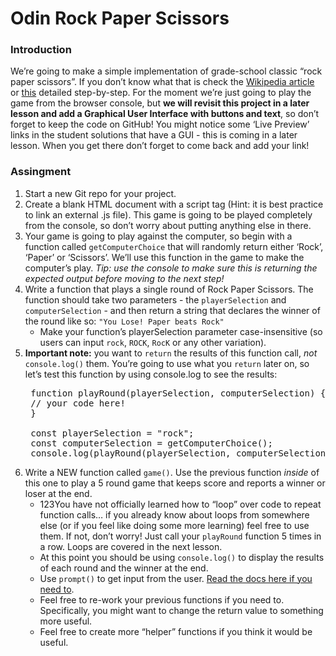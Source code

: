 # Odin Rock Paper Scissors

### Introduction
We’re going to make a simple implementation of grade-school classic “rock paper scissors”. If you don’t know what that is check the [Wikipedia article](https://en.wikipedia.org/wiki/Rock_paper_scissors) or [this](https://www.wikihow.com/Play-Rock,-Paper,-Scissors) detailed step-by-step. For the moment we’re just going to play the game from the browser console, but **we will revisit this project in a later lesson and add a Graphical User Interface with buttons and text**, so don’t forget to keep the code on GitHub! You might notice some ‘Live Preview’ links in the student solutions that have a GUI - this is coming in a later lesson. When you get there don’t forget to come back and add your link!

### Assingment
1. Start a new Git repo for your project.
1. Create a blank HTML document with a script tag (Hint: it is best practice to link an external .js file). This game is going to be played completely from the console, so don’t worry about putting anything else in there.
1. Your game is going to play against the computer, so begin with a function called <code>getComputerChoice</code> that will randomly return either ‘Rock’, ‘Paper’ or ‘Scissors’. We’ll use this function in the game to make the computer’s play. *Tip: use the console to make sure this is returning the expected output before moving to the next step!*
1. Write a function that plays a single round of Rock Paper Scissors. The function should take two parameters - the <code>playerSelection</code> and <code>computerSelection</code> - and then return a string that declares the winner of the round like so: <code>"You Lose! Paper beats Rock"</code>
   * Make your function’s playerSelection parameter case-insensitive (so users can input <code>rock</code>, <code>ROCK</code>, <code>RocK</code> or any other variation).
1. **Important note:** you want to <code>return</code> the results of this function call, *not* <code>console.log()</code> them. You’re going to use what you <code>return</code> later on, so let’s test this function by using console.log to see the results:
    <pre>
    function playRound(playerSelection, computerSelection) {
    // your code here!
    }
    
    const playerSelection = "rock";
    const computerSelection = getComputerChoice();
    console.log(playRound(playerSelection, computerSelection));</pre>
1. Write a NEW function called <code>game()</code>. Use the previous function *inside* of this one to play a 5 round game that keeps score and reports a winner or loser at the end.
   * 123You have not officially learned how to “loop” over code to repeat function calls… if you already know about loops from somewhere else (or if you feel like doing some more learning) feel free to use them. If not, don’t worry! Just call your <code>playRound</code> function 5 times in a row. Loops are covered in the next lesson.
   * At this point you should be using <code>console.log()</code> to display the results of each round and the winner at the end.
   * Use <code>prompt()</code> to get input from the user. [Read the docs here if you need to](https://developer.mozilla.org/en-US/docs/Web/API/Window/prompt).
   * Feel free to re-work your previous functions if you need to. Specifically, you might want to change the return value to something more useful.
   * Feel free to create more “helper” functions if you think it would be useful.